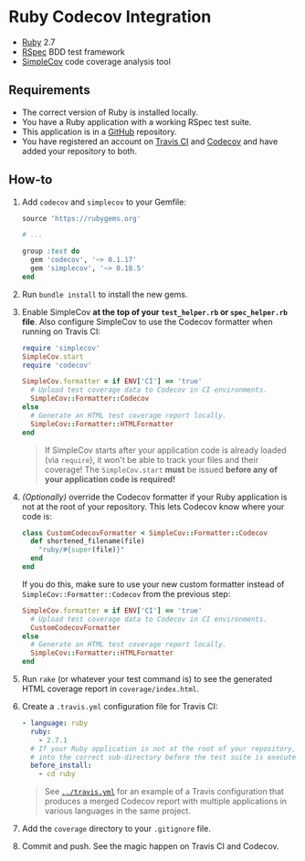 # Ruby Codecov Integration

* [Ruby](https://www.ruby-lang.org) 2.7
* [RSpec](https://rspec.info) BDD test framework
* [SimpleCov](https://github.com/colszowka/simplecov) code coverage analysis
  tool

## Requirements

* The correct version of Ruby is installed locally.
* You have a Ruby application with a working RSpec test suite.
* This application is in a [GitHub](https://github.com) repository.
* You have registered an account on [Travis CI](https://travis-ci.org) and
  [Codecov](https://codecov.io) and have added your repository to both.

## How-to

1. Add `codecov` and `simplecov` to your Gemfile:

   ```ruby
   source 'https://rubygems.org'

   # ...

   group :test do
     gem 'codecov', '~> 0.1.17'
     gem 'simplecov', '~> 0.18.5'
   end
   ```
1. Run `bundle install` to install the new gems.
1. Enable SimpleCov **at the top of your `test_helper.rb` or `spec_helper.rb`
   file**. Also configure SimpleCov to use the Codecov formatter when running
   on Travis CI:

   ```ruby
   require 'simplecov'
   SimpleCov.start
   require 'codecov'

   SimpleCov.formatter = if ENV['CI'] == 'true'
     # Upload test coverage data to Codecov in CI environments.
     SimpleCov::Formatter::Codecov
   else
     # Generate an HTML test coverage report locally.
     SimpleCov::Formatter::HTMLFormatter
   end
   ```

   > If SimpleCov starts after your application code is already loaded (via
   > `require`), it won't be able to track your files and their coverage! The
   > `SimpleCov.start` **must** be issued **before any of your application code
   > is required!**
1. *(Optionally)* override the Codecov formatter if your Ruby application is not
   at the root of your repository. This lets Codecov know where your code is:

   ```ruby
   class CustomCodecovFormatter < SimpleCov::Formatter::Codecov
     def shortened_filename(file)
       "ruby/#{super(file)}"
     end
   end
   ```

   If you do this, make sure to use your new custom formatter instead of
   `SimpleCov::Formatter::Codecov` from the previous step:

   ```ruby
   SimpleCov.formatter = if ENV['CI'] == 'true'
     # Upload test coverage data to Codecov in CI environments.
     CustomCodecovFormatter
   else
     # Generate an HTML test coverage report locally.
     SimpleCov::Formatter::HTMLFormatter
   end
   ```
1. Run `rake` (or whatever your test command is) to see the generated HTML
   coverage report in `coverage/index.html`.
1. Create a `.travis.yml` configuration file for Travis CI:

   ```yml
   - language: ruby
     ruby:
       - 2.7.1
     # If your Ruby application is not at the root of your repository, move
     # into the correct sub-directory before the test suite is executed.
     before_install:
       - cd ruby
   ```

   > See [`../travis.yml`](../.travis.yml) for an example of a Travis
   > configuration that produces a merged Codecov report with multiple
   > applications in various languages in the same project.
1. Add the `coverage` directory to your `.gitignore` file.
1. Commit and push. See the magic happen on Travis CI and Codecov.
